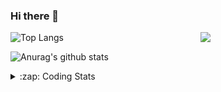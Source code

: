 ### Hi there 👋

<!--
**tao8687/tao8687** is a ✨ _special_ ✨ repository because its `README.md` (this file) appears on your GitHub profile.

Here are some ideas to get you started:

- 🔭 I’m currently working on ...
- 🌱 I’m currently learning ...
- 👯 I’m looking to collaborate on ...
- 🤔 I’m looking for help with ...
- 💬 Ask me about ...
- 📫 How to reach me: ...
- 😄 Pronouns: ...
- ⚡ Fun fact: ...
-->

<img align='right' src="https://media.giphy.com/media/M9gbBd9nbDrOTu1Mqx/giphy.gif" width="200">

  
![Top Langs](https://github-readme-stats.vercel.app/api/top-langs/?username=tao8687&layout=compact&title_color=23238E&text_color=A67D3D)

![Anurag's github stats](https://github-readme-stats.vercel.app/api?username=tao8687&show_icons=true&&text_color=A67D3D&title_color=23238E&show_icons=false&count_private=true&hide=stars)

<details>
  <summary>:zap: Coding Stats</summary>
  <b>
<!--START_SECTION:waka-->
![Code Time](http://img.shields.io/badge/Code%20Time-0%20secs-blue)

![Profile Views](http://img.shields.io/badge/Profile%20Views-3-blue)

**🐱 My GitHub Data** 

> 🏆 222 Contributions in the Year 2022
 > 
> 📦 1.4 MB Used in GitHub's Storage 
 > 
> 🚫 Not Opted to Hire
 > 
> 📜 57 Public Repositories 
 > 
> 🔑 26 Private Repositories  
 > 
**I'm an Early 🐤** 

```text
🌞 Morning    118 commits    ██████████████████░░░░░░░   71.52% 
🌆 Daytime    20 commits     ███░░░░░░░░░░░░░░░░░░░░░░   12.12% 
🌃 Evening    27 commits     ████░░░░░░░░░░░░░░░░░░░░░   16.36% 
🌙 Night      0 commits      ░░░░░░░░░░░░░░░░░░░░░░░░░   0.0%

```
📅 **I'm Most Productive on Monday** 

```text
Monday       42 commits     ██████░░░░░░░░░░░░░░░░░░░   25.45% 
Tuesday      25 commits     ███░░░░░░░░░░░░░░░░░░░░░░   15.15% 
Wednesday    24 commits     ███░░░░░░░░░░░░░░░░░░░░░░   14.55% 
Thursday     17 commits     ██░░░░░░░░░░░░░░░░░░░░░░░   10.3% 
Friday       25 commits     ███░░░░░░░░░░░░░░░░░░░░░░   15.15% 
Saturday     15 commits     ██░░░░░░░░░░░░░░░░░░░░░░░   9.09% 
Sunday       17 commits     ██░░░░░░░░░░░░░░░░░░░░░░░   10.3%

```


📊 **This Week I Spent My Time On** 

```text
⌚︎ Time Zone: Asia/Shanghai

💬 Programming Languages: 
C                        14 hrs 10 mins      █████████████████░░░░░░░░   67.56% 
Makefile                 2 hrs 24 mins       ██░░░░░░░░░░░░░░░░░░░░░░░   11.48% 
Markdown                 1 hr 36 mins        ██░░░░░░░░░░░░░░░░░░░░░░░   7.65% 
C++                      1 hr 1 min          █░░░░░░░░░░░░░░░░░░░░░░░░   4.93% 
S                        57 mins             █░░░░░░░░░░░░░░░░░░░░░░░░   4.59%

🔥 Editors: 
VS Code                  20 hrs 37 mins      █████████████████████████   100.0%

🐱‍💻 Projects: 
vc0768                   12 hrs 26 mins      ██████████████░░░░░░░░░░░   56.68% 
u-boot-2009.11           4 hrs 40 mins       █████░░░░░░░░░░░░░░░░░░░░   21.34% 
external                 2 hrs 10 mins       ██░░░░░░░░░░░░░░░░░░░░░░░   9.89% 
VC0768_SDK_V3.0.0.18.3   2 hrs 5 mins        ██░░░░░░░░░░░░░░░░░░░░░░░   9.52% 
u-boot-2202.04-rc5       28 mins             ░░░░░░░░░░░░░░░░░░░░░░░░░   2.18%

💻 Operating System: 
Linux                    20 hrs 37 mins      █████████████████████████   100.0%

```

**I Mostly Code in Python** 

```text
Python                   9 repos             ███████░░░░░░░░░░░░░░░░░░   31.03% 
C++                      6 repos             █████░░░░░░░░░░░░░░░░░░░░   20.69% 
C                        6 repos             █████░░░░░░░░░░░░░░░░░░░░   20.69% 
Shell                    2 repos             █░░░░░░░░░░░░░░░░░░░░░░░░   6.9% 
JavaScript               2 repos             █░░░░░░░░░░░░░░░░░░░░░░░░   6.9%

```


**Timeline**

![Chart not found](https://raw.githubusercontent.com/tao8687/tao8687/master/charts/bar_graph.png) 


 Last Updated on 08/08/2022 02:00:45 UTC
<!--END_SECTION:waka-->
</details>
